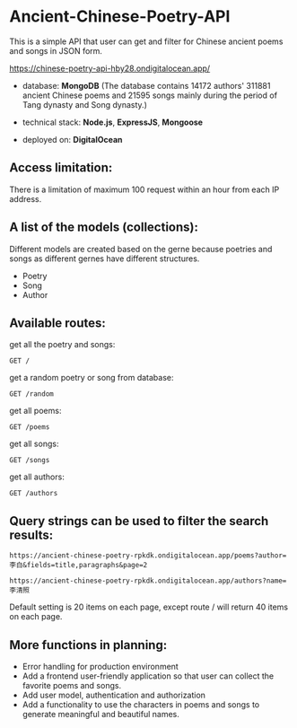 # Ancient-Chinese-Poetry-API

This is a simple API that user can get and filter for Chinese ancient poems and songs in JSON form.

https://chinese-poetry-api-hby28.ondigitalocean.app/


- database: __MongoDB__ (The database contains 14172 authors' 311881 ancient Chinese poems and 21595 songs mainly during the period of Tang dynasty and Song dynasty.)

- technical stack: __Node.js__, __ExpressJS__, __Mongoose__
- deployed on: __DigitalOcean__

## Access limitation:

There is a limitation of maximum 100 request within an hour from each IP address.

## A list of the models (collections):
Different models are created based on the gerne because poetries and songs as different gernes have different structures.

- Poetry
- Song
- Author

## Available routes:
get all the poetry and songs:
```
GET /
```
get a random poetry or song from database:

```
GET /random
```
get all poems:

```
GET /poems
```
get all songs:

```
GET /songs
```
get all authors:

```
GET /authors
```

## Query strings can be used to filter the search results:

```
https://ancient-chinese-poetry-rpkdk.ondigitalocean.app/poems?author=李白&fields=title,paragraphs&page=2

```
```
https://ancient-chinese-poetry-rpkdk.ondigitalocean.app/authors?name=李清照
```
Default setting is 20 items on each page, except route / will return 40 items on each page.


## More functions in planning:
- Error handling for production environment
- Add a frontend user-friendly application so that user can collect the favorite poems and songs.
- Add user model, authentication and authorization
- Add a functionality to use the characters in poems and songs to generate meaningful and beautiful names.


